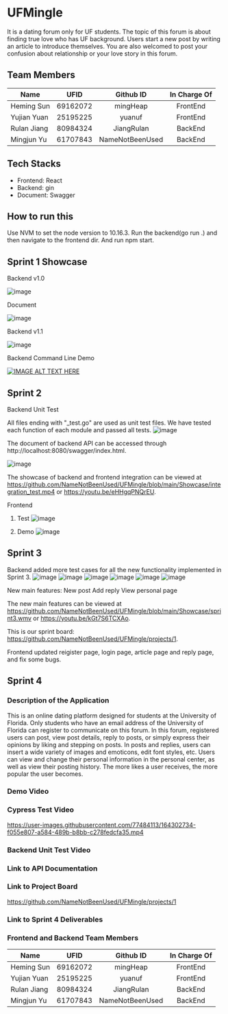 # UFMingle
It is a dating forum only for UF students. The topic of this forum is about finding true love who has UF background.  Users start a new post by writing an article to introduce themselves. You are also welcomed to post your confusion about relationship or your love story in this forum.

## Team Members
| Name      | UFID     | Github ID     | In Charge Of     |
| ---------- | :-----------:  | :-----------: | :-----------: |
| Heming Sun  | 69162072     | mingHeap     | FrontEnd |
| Yujian Yuan | 25195225  | yuanuf     | FrontEnd |
| Rulan Jiang | 80984324     | JiangRulan     | BackEnd |
| Mingjun Yu  | 61707843    | NameNotBeenUsed| BackEnd |

## Tech Stacks
* Frontend: React
* Backend: gin
* Document: Swagger
## How to run this
Use NVM to set the node version to 10.16.3. Run the backend(go run .) and then navigate to the frontend dir. And run npm start.
## Sprint 1 Showcase
Backend v1.0

![image](https://github.com/NameNotBeenUsed/UFMingle/blob/backend_v1.0/Showcase/backend_v1.gif)

Document

![image](https://github.com/NameNotBeenUsed/UFMingle/blob/sprint1/Showcase/swagger.gif)

Backend v1.1

![image](https://github.com/NameNotBeenUsed/UFMingle/blob/sprint1/Showcase/backEnd_showcase.gif)

Backend Command Line Demo

[![IMAGE ALT TEXT HERE](https://img.youtube.com/vi/y5Tblv36tNo/0.jpg)](https://www.youtube.com/watch?v=y5Tblv36tNo)


## Sprint 2
Backend Unit Test

All files ending with "\_test.go" are used as unit test files. We have tested each function of each module and passed all tests.
![image](https://github.com/NameNotBeenUsed/UFMingle/blob/main/Showcase/backend_test.png)

The document of backend API can be accessed through http://localhost:8080/swagger/index.html.

![image](https://github.com/NameNotBeenUsed/UFMingle/blob/main/Showcase/backend_document.png)

The showcase of backend and frontend integration can be viewed at https://github.com/NameNotBeenUsed/UFMingle/blob/main/Showcase/integration_test.mp4 or https://youtu.be/eHHgqPNQrEU.

Frontend 
  1. Test
![image](https://github.com/NameNotBeenUsed/UFMingle/blob/main/Showcase/frontend_test.jpeg)

  2. Demo
![image](https://github.com/NameNotBeenUsed/UFMingle/blob/main/Showcase/login_article_logout.gif)


## Sprint 3

Backend added more test cases for all the new functionality implemented in Sprint 3.
![image](https://github.com/NameNotBeenUsed/UFMingle/blob/main/Showcase/backend_test1.png)
![image](https://github.com/NameNotBeenUsed/UFMingle/blob/main/Showcase/backend_test2.png)
![image](https://github.com/NameNotBeenUsed/UFMingle/blob/main/Showcase/backend_test3.png)
![image](https://github.com/NameNotBeenUsed/UFMingle/blob/main/Showcase/backend_test4.png)
![image](https://github.com/NameNotBeenUsed/UFMingle/blob/main/Showcase/backend_test5.png)
![image](https://github.com/NameNotBeenUsed/UFMingle/blob/main/Showcase/backend_test6.png)

New main features:
New post
Add reply
View personal page

The new main features can be viewed at https://github.com/NameNotBeenUsed/UFMingle/blob/main/Showcase/sprint3.wmv or https://youtu.be/kGt7S6TCXAo.

This is our sprint board: https://github.com/NameNotBeenUsed/UFMingle/projects/1.



Frontend updated reigister page, login page, article page and reply page, and fix some bugs.


## Sprint 4

### Description of the Application

This is an online dating platform designed for students at the University of Florida. Only students who have an email address of the University of Florida can register to communicate on this forum. In this forum, registered users can post, view post details, reply to posts, or simply express their opinions by liking and stepping on posts. In posts and replies, users can insert a wide variety of images and emoticons, edit font styles, etc. Users can view and change their personal information in the personal center, as well as view their posting history. The more likes a user receives, the more popular the user becomes.

### Demo Video


### Cypress Test Video  
https://user-images.githubusercontent.com/77484113/164302734-f055e807-a584-489b-b8bb-c278fedcfa35.mp4


### Backend Unit Test Video


### Link to API Documentation


### Link to Project Board
https://github.com/NameNotBeenUsed/UFMingle/projects/1

### Link to Sprint 4 Deliverables


### Frontend and Backend Team Members
| Name      | UFID     | Github ID     | In Charge Of     |
| ---------- | :-----------:  | :-----------: | :-----------: |
| Heming Sun  | 69162072     | mingHeap     | FrontEnd |
| Yujian Yuan | 25195225  | yuanuf     | FrontEnd |
| Rulan Jiang | 80984324     | JiangRulan     | BackEnd |
| Mingjun Yu  | 61707843    | NameNotBeenUsed| BackEnd |
